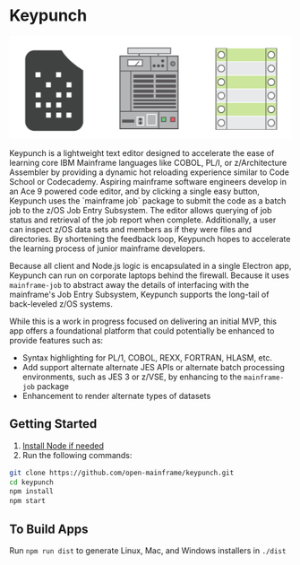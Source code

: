 # Keypunch

<p align="center">
<img  src='./resources/images/Keypunch Icon.png'/>
</p>
Keypunch is a lightweight text editor designed to accelerate the ease of learning core IBM Mainframe languages like COBOL, PL/I, or z/Architecture Assembler by providing a dynamic hot reloading experience similar to Code School or Codecademy. Aspiring mainframe software engineers develop in an Ace 9 powered code editor, and by clicking a single easy button, Keypunch uses the `mainframe job` package to submit the code as a batch job to the z/OS Job Entry Subsystem. The editor allows querying of job status and retrieval of the job report when complete. Additionally, a user can inspect z/OS data sets and members as if they were files and directories. By shortening the feedback loop, Keypunch hopes to accelerate the learning process of junior mainframe developers.

Because all client and Node.js logic is encapsulated in a single Electron app, Keypunch can run on corporate laptops behind the firewall. Because it uses `mainframe-job` to abstract away the details of interfacing with the mainframe's Job Entry Subsystem, Keypunch supports the long-tail of back-leveled z/OS systems.

While this is a work in progress focused on delivering an initial MVP, this app offers a foundational platform that could potentially be enhanced to provide features such as:

* Syntax highlighting for PL/1, COBOL, REXX, FORTRAN, HLASM, etc.
* Add support alternate alternate JES APIs or alternate batch processing environments, such as JES 3 or z/VSE, by enhancing to the `mainframe-job` package
* Enhancement to render alternate types of datasets

## Getting Started

1.  [Install Node if needed](https://nodejs.org/en/download/)
2.  Run the following commands:

```bash
git clone https://github.com/open-mainframe/keypunch.git
cd keypunch
npm install
npm start
```

## To Build Apps

Run `npm run dist` to generate Linux, Mac, and Windows installers in `./dist`
